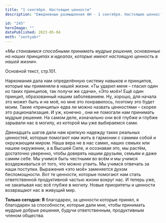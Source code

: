 ```yaml
---
title: "1 сентября. Настоящие ценности"
description: "Ежедневные размышления АН - 1 сентября. Настоящие ценности"

id: "245"
heroImage: ""
datePublished: 2023-05-04
moth: "sentyabr"
---
```


_«Мы становимся способными принимать мудрые решения, основанные на наших
принципах и идеалах, которые имеют настоящую ценность в нашей жизни»._

Основной текст, стр.101.

Наркомания дала нам определённую систему навыков и принципов, которые мы
применяли в нашей жизни. «Ты ударил меня – гласил один из таких принципов, так
получи же сдачи», «Это моё»! Ещё один принцип, образованный нашим
заболеванием. Ну, хорошо, для начала это может быть и не моё, но мне это
понравилось, поэтому это будет моим. Такие «принципы» едва ли можно назвать
ценностями – скорее это рационализация. И уж, конечно , они не помогали нам
принимать мудрые решения. На самом деле, изначально они всё глубже и глубже
зарывали нас в могилу, из которой мы уже выбираемся сами.

Двенадцать шагов дали нам крепкую надежду таких реальных ценностей, которые
помогают нам жить в гармонии с самими собой и окружающим миром. Наша вера не в
нас самих, наших семьях или нашем окружении, а в Высшей Силе, и осознавая это,
мы растём, достаточно уверенно, чтобы доверять нашим друзьям, семьям и даже
самим себе. Мы учимся быть честными во всём и мы учимся воздерживаться от
того, что можно утаить. Мы учимся отвечать за наши поступки. Выражения «это
моё» заменяется духом беспомощности. Вот те ценности, которые помогают нам
стать ответственной продуктивной частью жизни вокруг нас. И теперь уже, не
закапывая нас всё глубже в могилу. Новые приоритеты и ценности возвращают нас
в живущий мир.

**Только сегодня: Я** благодарен, за ценности которые принял, я благодарен за
способности, которые дали мне, чтобы принимать мудрые добрые решения, будучи
ответственным, продуктивным членом общества.
